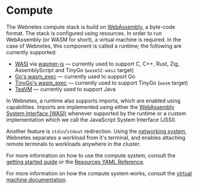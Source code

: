 # Compute

The Webnetes compute stack is build on [WebAssembly](https://en.wikipedia.org/wiki/WebAssembly), a byte-code format. The stack is configured using resources. In order to run WebAssembly (or WASM for short), a virtual machine is required. In the case of Webnetes, this component is called a runtime; the following are currently supported:

- [WASI](https://wasi.dev/) via [wasmer-js](https://github.com/wasmerio/wasmer-js) — currently used to support C, C++, Rust, Zig, AssemblyScript and TinyGo (`wasm32-wasi` target)
- [Go's wasm_exec](https://github.com/golang/go/blob/master/misc/wasm/wasm_exec.js) — currently used to support Go
- [TinyGo's wasm_exec](https://github.com/tinygo-org/tinygo/blob/release/targets/wasm_exec.js) — currently used to support TinyGo (`wasm` target)
- [TeaVM](http://teavm.org/) — currently used to support Java

In Webnetes, a runtime also supports imports, which are enabled using capabilities. Imports are implemented using either the [WebAssembly System Interface (WASI)](https://wasi.dev/) whenever supported by the runtime or a custom implementation which we call the JavaScript System Interface (JSSI).

Another feature is `stdin`/`stdout` redirection. Using the [networking system](./networking.md), Webnetes separates a workload from it's terminal, and enables attaching remote terminals to workloads anywhere in the cluster.

For more information on how to use the compute system, consult the [getting started guide](../getting-started) or the [Resources YAML Reference](../reference/resources-yaml.md).

For more information on how the compute system works, consult the [virtual machine documentation](https://alphahorizonio.github.io/webnetes/classes/virtualmachine.html).
